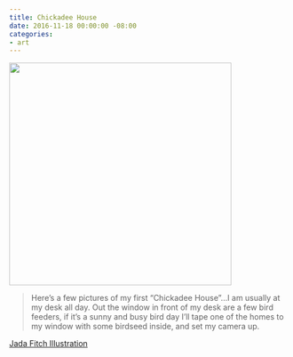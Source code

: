 ```yaml
---
title: Chickadee House
date: 2016-11-18 00:00:00 -08:00
categories:
- art
---
```


<img src="http://67.media.tumblr.com/9a93f8edb11f0110e083d4f9faae549f/tumblr_of7atp1XjW1rb61f3o5_1280.jpg" width="400" height="400">

> Here’s a few pictures of my first “Chickadee House”&hellip;I am usually at my desk all day.  Out the window in front of my desk are a few bird feeders, if it’s a sunny and busy bird day I’ll tape one of the homes to my window with some birdseed inside, and set my camera up.

[Jada Fitch Illustration](http://jadafitch.tumblr.com/post/151937706267/heres-a-few-pictures-of-my-first-chickadee)

